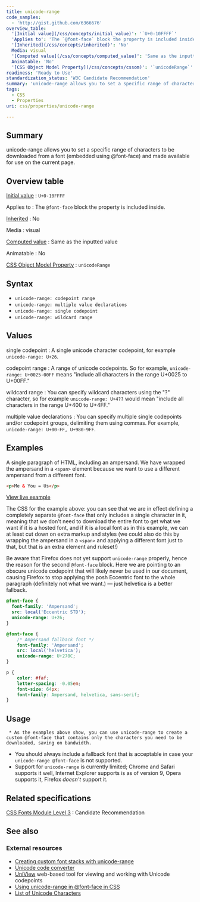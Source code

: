 ```yaml
---
title: unicode-range
code_samples:
  - 'http://gist.github.com/6366676'
overview_table:
  '[Initial value](/css/concepts/initial_value)': '`U+0-10FFFF`'
  'Applies to': 'The `@font-face` block the property is included inside.'
  '[Inherited](/css/concepts/inherited)': 'No'
  Media: visual
  '[Computed value](/css/concepts/computed_value)': 'Same as the inputted value'
  Animatable: 'No'
  '[CSS Object Model Property](/css/concepts/cssom)': '`unicodeRange`'
readiness: 'Ready to Use'
standardization_status: 'W3C Candidate Recommendation'
summary: 'unicode-range allows you to set a specific range of characters to be downloaded from a font (embedded using @font-face) and made available for use on the current page.'
tags:
  - CSS
  - Properties
uri: css/properties/unicode-range

---
```

## Summary

unicode-range allows you to set a specific range of characters to be downloaded from a font (embedded using @font-face) and made available for use on the current page.

## Overview table

[Initial value](/css/concepts/initial_value)
:   `U+0-10FFFF`

Applies to
:   The `@font-face` block the property is included inside.

[Inherited](/css/concepts/inherited)
:   No

Media
:   visual

[Computed value](/css/concepts/computed_value)
:   Same as the inputted value

Animatable
:   No

[CSS Object Model Property](/css/concepts/cssom)
:   `unicodeRange`

## Syntax

-   `unicode-range: codepoint range`
-   `unicode-range: multiple value declarations`
-   `unicode-range: single codepoint`
-   `unicode-range: wildcard range`

## Values

single codepoint
:   A single unicode character codepoint, for example `unicode-range: U+26`.

codepoint range
:   A range of unicode codepoints. So for example, `unicode-range: U+0025-00FF` means "include all characters in the range U+0025 to U+00FF."

wildcard range
:   You can specify wildcard characters using the "?" character, so for example `unicode-range: U+4??` would mean "include all characters in the range U+400 to U+4FF."

multiple value declarations
:   You can specify multiple single codepoints and/or codepoint groups, delimiting them using commas. For example, `unicode-range: U+00-FF, U+980-9FF`.

## Examples

A single paragraph of HTML, including an ampersand. We have wrapped the ampersand in a `<span>` element because we want to use a different ampersand from a different font.

``` html
<p>Me & You = Us</p>
```

[View live example](http://code.webplatform.org/gist/6366676)

The CSS for the example above: you can see that we are in effect defining a completely separate `@font-face` that only includes a single character in it, meaning that we don't need to download the entire font to get what we want if it is a hosted font, and if it is a local font as in this example, we can at least cut down on extra markup and styles (we could also do this by wrapping the ampersand in a `<span>` and applying a different font just to that, but that is an extra element and ruleset!)

Be aware that Firefox does not yet support `unicode-range` properly, hence the reason for the second `@font-face` block. Here we are pointing to an obscure unicode codepoint that will likely never be used in our document, causing Firefox to stop applying the posh Eccentric font to the whole paragraph (definitely not what we want.) — just helvetica is a better fallback.

``` css
@font-face {
  font-family: 'Ampersand';
  src: local('Eccentric STD');
  unicode-range: U+26;
}

@font-face {
    /* Ampersand fallback font */
    font-family: 'Ampersand';
    src: local('helvetica');
    unicode-range: U+270C;
}

p {
    color: #faf;
    letter-spacing: -0.05em;
    font-size: 64px;
    font-family: Ampersand, helvetica, sans-serif;
}
```

## Usage

     * As the examples above show, you can use unicode-range to create a custom @font-face that contains only the characters you need to be downloaded, saving on bandwidth.

-   You should always include a fallback font that is acceptable in case your `unicode-range @font-face` is not supported.
-   Support for `unicode-range` is currently limited; Chrome and Safari supports it well, Internet Explorer supports is as of version 9, Opera supports it, Firefox *doesn't* support it.

## Related specifications

[CSS Fonts Module Level 3](http://www.w3.org/TR/css-fonts-3/#descdef-unicode-range)
:   Candidate Recommendation

## See also

### External resources

-   [Creating custom font stacks with unicode-range](http://24ways.org/2011/creating-custom-font-stacks-with-unicode-range/)
-   [Unicode code converter](http://www.rishida.net/tools/conversion/)
-   [UniView](http://rishida.net/scripts/uniview/) web-based tool for viewing and working with Unicode codepoints
-   [Using unicode-range in @font-face in CSS](http://rishida.net/blog/?p=760)
-   [List of Unicode Characters](http://en.wikipedia.org/wiki/List_of_Unicode_characters)
